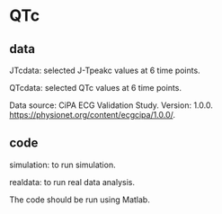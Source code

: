 # QTc

## data

JTcdata: selected J-Tpeakc values at 6 time points.

QTcdata: selected QTc values at 6 time points.

Data source: CiPA ECG Validation Study. Version: 1.0.0. https://physionet.org/content/ecgcipa/1.0.0/.

## code

simulation: to run simulation.

realdata: to run real data analysis.

The code should be run using Matlab.
